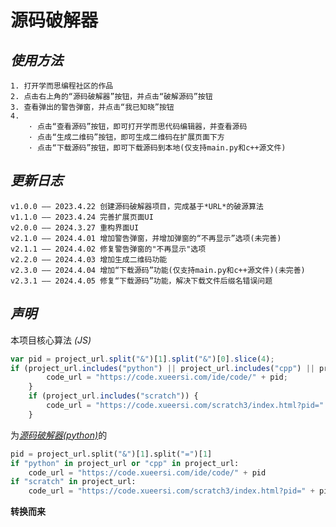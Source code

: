 # **源码破解器**


## *使用方法*
    1. 打开学而思编程社区的作品
    2. 点击右上角的“源码破解器”按钮，并点击“破解源码”按钮
    3. 查看弹出的警告弹窗，并点击“我已知晓”按钮
    4.
        · 点击“查看源码”按钮，即可打开学而思代码编辑器，并查看源码
        · 点击“生成二维码”按钮，即可生成二维码在扩展页面下方
        · 点击“下载源码”按钮，即可下载源码到本地(仅支持main.py和c++源文件)

## *更新日志*
    v1.0.0 —— 2023.4.22 创建源码破解器项目，完成基于*URL*的破源算法
    v1.1.0 —— 2023.4.24 完善扩展页面UI
    v2.0.0 —— 2024.3.27 重构界面UI
    v2.1.0 —— 2024.4.01 增加警告弹窗，并增加弹窗的“不再显示”选项(未完善)
    v2.1.1 —— 2024.4.02 修复警告弹窗的"不再显示"选项
    v2.2.0 —— 2024.4.03 增加生成二维码功能
    v2.3.0 —— 2024.4.04 增加“下载源码”功能(仅支持main.py和c++源文件)(未完善)
    v2.3.1 —— 2024.4.05 修复“下载源码”功能，解决下载文件后缀名错误问题


## *声明*
本项目核心算法 *(JS)*
```javascript
var pid = project_url.split("&")[1].split("&")[0].slice(4);
if (project_url.includes("python") || project_url.includes("cpp") || project_url.includes("webpy")) {
        code_url = "https://code.xueersi.com/ide/code/" + pid;
    }
    if (project_url.includes("scratch")) {
        code_url = "https://code.xueersi.com/scratch3/index.html?pid=" + pid + "&version=3.0&env=community";
    }
```
为[*源码破解器(python)*](https://code.xueersi.com/ide/code/34749689)的
```python
pid = project_url.split("&")[1].split("=")[1]
if "python" in project_url or "cpp" in project_url:
    code_url = "https://code.xueersi.com/ide/code/" + pid
if "scratch" in project_url:
    code_url = "https://code.xueersi.com/scratch3/index.html?pid=" + pid + "&version=3.0&env=community"
```
**转换而来**
